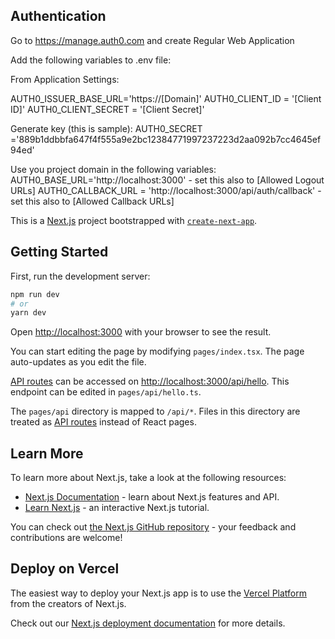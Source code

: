 ## Authentication

Go to https://manage.auth0.com and create Regular Web Application

Add the following variables to .env file:

From Application Settings:

AUTH0_ISSUER_BASE_URL='https://[Domain]'
AUTH0_CLIENT_ID = '[Client ID]'
AUTH0_CLIENT_SECRET = '[Client Secret]'

Generate key (this is sample):
AUTH0_SECRET ='889b1ddbbfa647f4f555a9e2bc12384771997237223d2aa092b7cc4645ef94ed'

Use you project domain in the following variables:
AUTH0_BASE_URL='http://localhost:3000'  - set this also to [Allowed Logout URLs]
AUTH0_CALLBACK_URL = 'http://localhost:3000/api/auth/callback' - set this also to [Allowed Callback URLs]



This is a [Next.js](https://nextjs.org/) project bootstrapped with [`create-next-app`](https://github.com/vercel/next.js/tree/canary/packages/create-next-app).

## Getting Started

First, run the development server:

```bash
npm run dev
# or
yarn dev
```

Open [http://localhost:3000](http://localhost:3000) with your browser to see the result.

You can start editing the page by modifying `pages/index.tsx`. The page auto-updates as you edit the file.

[API routes](https://nextjs.org/docs/api-routes/introduction) can be accessed on [http://localhost:3000/api/hello](http://localhost:3000/api/hello). This endpoint can be edited in `pages/api/hello.ts`.

The `pages/api` directory is mapped to `/api/*`. Files in this directory are treated as [API routes](https://nextjs.org/docs/api-routes/introduction) instead of React pages.

## Learn More

To learn more about Next.js, take a look at the following resources:

- [Next.js Documentation](https://nextjs.org/docs) - learn about Next.js features and API.
- [Learn Next.js](https://nextjs.org/learn) - an interactive Next.js tutorial.

You can check out [the Next.js GitHub repository](https://github.com/vercel/next.js/) - your feedback and contributions are welcome!

## Deploy on Vercel

The easiest way to deploy your Next.js app is to use the [Vercel Platform](https://vercel.com/new?utm_medium=default-template&filter=next.js&utm_source=create-next-app&utm_campaign=create-next-app-readme) from the creators of Next.js.

Check out our [Next.js deployment documentation](https://nextjs.org/docs/deployment) for more details.
